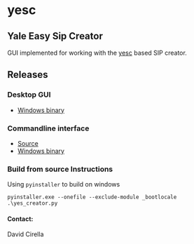 # yesc
## Yale Easy Sip Creator

GUI implemented for working with the [yesc](https://github.com/decirella/yesc) based SIP creator.

## Releases
### Desktop GUI
- [Windows binary](https://github.com/decirella/yes_creator/releases/tag/0.1-alpha)


### Commandline interface
- [Source](https://github.com/decirella/yesc)
- [Windows binary](https://github.com/decirella/yesc/releases/tag/0.1-alpha)



### Build from source Instructions
Using `pyinstaller` to build on windows  

```pyinstaller.exe --onefile --exclude-module _bootlocale .\yes_creator.py```





#### Contact:
David Cirella  

